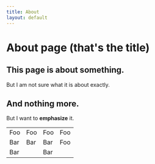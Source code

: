 ```yaml
---
title: About
layout: default
---
```


About page (that's the title)
=============================

## This page is about something.

But I am not sure what it is about exactly.

## And nothing more.

But I want to **emphasize** it.


<table>
    <tr>
        <td>Foo</td>
        <td>Foo</td>
        <td>Foo</td>
        <td>Foo</td>
    </tr>
    <tr>
        <td>Bar</td>
        <td>Bar</td>
        <td>Bar</td>
        <td>Foo</td>
    </tr>
    <tr>
        <td>Bar</td>
        <td></td>
        <td>Bar</td>
    </tr>
</table>

